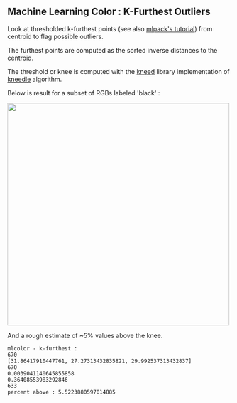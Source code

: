 

## Machine Learning Color : K-Furthest Outliers

Look at thresholded k-furthest points (see also [mlpack's tutorial](https://github.com/mlpack/mlpack/blob/master/doc/tutorials/approx_kfn.md)) from centroid to flag possible outliers.

The furthest points are computed as the sorted inverse distances to the centroid.

The threshold or knee is computed with the [kneed](https://pypi.org/project/kneed/) library implementation of [kneedle](https://raghavan.usc.edu/papers/kneedle-simplex11.pdf) algorithm.

Below is result for a subset of RGBs labeled 'black' :

<img src="mlcolor_kfurthest_01.jpg" width=500px>

And a rough estimate of ~5% values above the knee.

```
mlcolor - k-furthest :
670
[31.86417910447761, 27.27313432835821, 29.992537313432837]
670
0.0039041140645855858
0.36408553983292846
633
percent above : 5.5223880597014885
```
